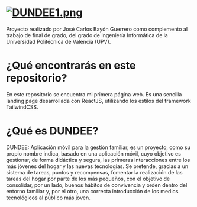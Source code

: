 # [![DUNDEE1.png](https://i.postimg.cc/PxTnfT1K/DUNDEE1.png)](https://postimg.cc/GB75q07s)


Proyecto realizado por José Carlos Bayón Guerrero como complemento al trabajo de final de grado, del grado de Ingeniería Informática de la Universidad Politécnica de Valencia (UPV).

# ¿Qué encontrarás en este repositorio?

En este repositorio se encuentra mi primera página web. Es una sencilla landing page desarrollada con ReactJS, utilizando los estilos del framework TailwindCSS. 

# ¿Qué es DUNDEE?

DUNDEE: Aplicación móvil para la gestión familiar, es un proyecto, como su propio nombre indica, basado en una aplicación móvil, cuyo objetivo es gestionar, de forma didáctica y segura, las primeras interacciones entre los más jóvenes del hogar y las nuevas tecnologías. Se pretende, gracias a un sistema de tareas, puntos y recompensas, fomentar la realización de las tareas del hogar por parte de los más pequeños, con el objetivo de consolidar, por un lado, buenos hábitos de convivencia y orden dentro del entorno familiar y, por el otro, una correcta introducción de los medios tecnológicos al público más joven.




